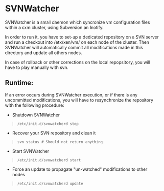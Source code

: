 SVNWatcher
==========

SVNWatcher is a small daemon which syncronize vm configuration files within a cxm cluster, using Subversion an Inotify.

In order to run it, you have to set-up a dedicated repository on a SVN server and run a checkout into /etx/xen/vm/ on each node of the cluster. Then SVNWatcher will automatically commit all modifications made in this directory and update all others nodes.

In case of rollback or other corrections on the local repopsitory, you will have to play manually with svn.

Runtime:
--------

If an error occurs during SVNWatcher execution, or if there is any uncommitted modifications, you will have to resynchronize the repository with the following procedure:

  - Shutdown SVNWatcher
>`/etc/init.d/svnwatcherd stop`

  - Recover your SVN repository and clean it
>`svn status # Should not return anything`

  - Start SVNWatcher
>`/etc/init.d/svnwatcherd start`

  - Force an update to propagate "un-watched" modifications to other nodes
>`/etc/init.d/svnwatcherd update`

